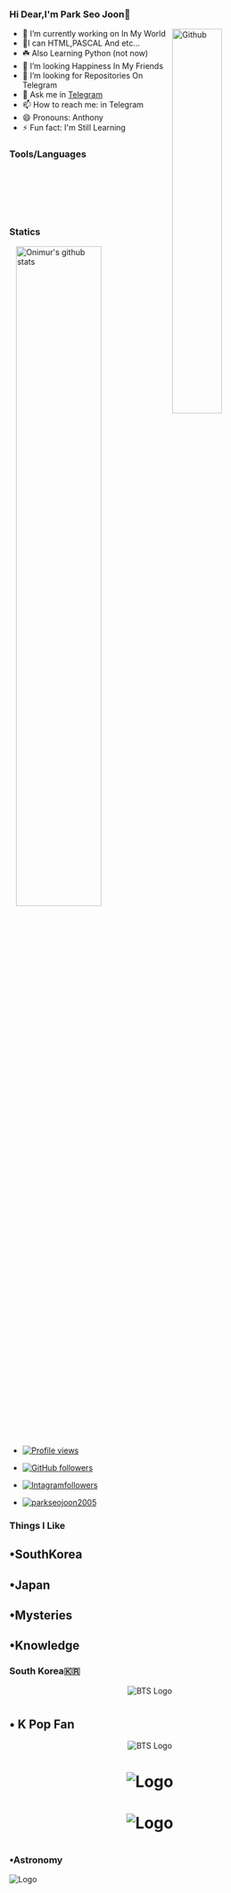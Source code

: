 ### Hi  Dear,I'm Park Seo Joon👋




<img width="42%" align="right" alt="Github" src="https://telegra.ph/file/36df6777c44661d06911b.jpg" />

- 🔭 I’m currently working on In My World
- 🌱I can HTML,PASCAL And etc...
- ☘️ Also Learning Python (not now)
- 👯 I’m looking Happiness In My Friends 
- 🤔 I’m looking for Repositories On Telegram 
- 💬 Ask me in [Telegram](https://t.me/boy_alone_in_universe)
- 📫 How to reach me: in Telegram
- 😄 Pronouns: Anthony
- ⚡ Fun fact: I'm Still Learning


### Tools/Languages

<p align="center">
    <a href="https://www.python.org/"><img src="https://img.shields.io/badge/Python-white?style=for-the-badge&logo=python&logoColor=azure-blue" alt=""></a>
    <a href="https://hub.docker.com/"><img src="https://img.shields.io/badge/Docker-2CA5E0?style=for-the-badge&logo=docker&logoColor=white" alt=""></a>
    <a href="https://www.redislabs.org/"><img src="https://img.shields.io/badge/redis-%23DD0031.svg?&style=for-the-badge&logo=redis&logoColor=white" alt="" srcset=""></a>
    <a href="https://www.postgresql.org/"><img src="https://img.shields.io/badge/PostgreSQL-316192?style=for-the-badge&logo=postgresql&logoColor=white" alt="" srcset=""></a>
    <a href="https://www.mongodb.com/"><img src="https://img.shields.io/badge/MongoDB-4EA94B?style=for-the-badge&logo=mongodb&logoColor=white" alt="" srcset=""></a>
    <a href="https://git-scm.com/"><img src="https://img.shields.io/badge/Git-F05032?style=for-the-badge&logo=git&logoColor=white" alt="" srcset=""></a>
    <a href="https://heroku.com/"><img src="https://img.shields.io/badge/Heroku-430098?style=for-the-badge&logo=heroku&logoColor=white" alt="" srcset=""></a>
    <a href="https://repl.it/"><img src="https://img.shields.io/badge/replit-667881?style=for-the-badge&logo=replit&logoColor=white" alt=""></a>
    <a href="https://github.com/action/"><img src="https://img.shields.io/badge/GitHub_Actions-2088FF?style=for-the-badge&logo=github-actions&logoColor=white" alt="" srcset=""></a>


<p align="center">
    <a href="https://www.android.com/"><img src="https://img.shields.io/badge/Android-3DDC84?style=for-the-badge&logo=android&logoColor=white" alt="" srcset=""></a>
    <a href="https://www.microsoft.com/en-in/windows"><img src="https://img.shields.io/badge/Windows-0078D6?style=for-the-badge&logo=windows&logoColor=white" alt="" srcset=""></a>
    <a href="https://archlinux.org/"><img src="https://img.shields.io/badge/Arch_Linux-1793D1?style=for-the-badge&logo=arch-linux&logoColor=white" alt="" srcset=""></a>
  
</p>
<br>    
  













### Statics

<a href="https://github.com/parkseojoon2005/handle-path-oz">
    <img width="55%" align="right" alt="Onimur's github stats" src="https://github-readme-stats.vercel.app/api?username=parkseojoon2005&show_icons=true&theme=midnight-purple" />
  </a>
  
- [![Profile views](https://gpvc.arturio.dev/parkseojoon2005)](https://gpvc.arturio.dev/parkseojoon2005)
- [![GitHub followers](https://img.shields.io/github/followers/parkseojoon2005.svg?style=social&label=Follow&maxAge=2592000)](https://github.com/parkseojoon2005?tab=followers)
- [![Intagramfollowers](https://img.shields.io/badge/Instagram%20Followers-4d267a?style=style=flat&labelColor=224242&logoColor=white&for-the-badge&logo=instagram)](https://socialblade.com/instagram/user/mr.matheesha_official)
  
- <p align="left"> <a href="https://github.com/parkseojoon2005"><img src="https://github-profile-trophy.vercel.app/?username=parkseojoon2005&no-bg=true" alt="parkseojoon2005" /></a> </p>


### Things I Like

## •SouthKorea
## •Japan
## •Mysteries 
## •Knowledge 

### South Korea🇰🇷

<p align="center">
  <img src="https://telegra.ph/file/ed9dd08d068ad9cc33c3c.jpg" alt="BTS Logo">
</p>
<h1 align="center">
    


## • K Pop Fan


  
<p align="center">
  <img src="https://telegra.ph/file/2cf90a4565a2f6a3bbdf7.jpg" alt="BTS Logo">
</p>
<h1 align="center">
 <p align="center">
  <img src="https://telegra.ph/file/86a1f5f35167e8546a8b2.jpg" alt="Logo">
</p>
<h1 align="center"> 
    

  <img src="https://telegra.ph/file/ad7ea0bf5cdd14e7b3f63.jpg" alt="Logo">
</p>
<h1 align="center"> 
    
### •Astronomy  
    
  <p align="left">
  <img src="https://telegra.ph/file/e28e19a4743d5849027d9.jpg" alt="Logo">
</p>
<h1 align="left">  
    






    
    
    
   
